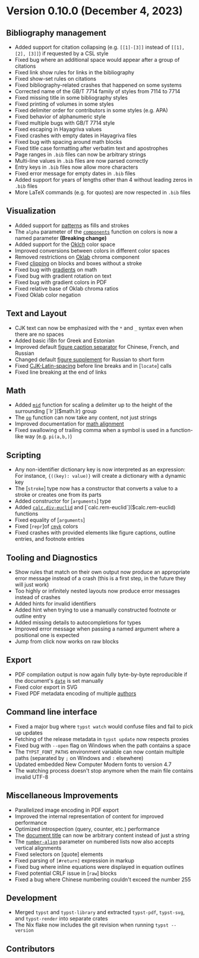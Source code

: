 
# Version 0.10.0 (December 4, 2023)

## Bibliography management
- Added support for citation collapsing (e.g. `[[1]-[3]]` instead of
  `[[1], [2], [3]]`) if requested by a CSL style
- Fixed bug where an additional space would appear after a group of citations
- Fixed link show rules for links in the bibliography
- Fixed show-set rules on citations
- Fixed bibliography-related crashes that happened on some systems
- Corrected name of the GB/T 7714 family of styles from 7114 to 7714
- Fixed missing title in some bibliography styles
- Fixed printing of volumes in some styles
- Fixed delimiter order for contributors in some styles (e.g. APA)
- Fixed behavior of alphanumeric style
- Fixed multiple bugs with GB/T 7714 style
- Fixed escaping in Hayagriva values
- Fixed crashes with empty dates in Hayagriva files
- Fixed bug with spacing around math blocks
- Fixed title case formatting after verbatim text and apostrophes
- Page ranges in `.bib` files can now be arbitrary strings
- Multi-line values in `.bib` files are now parsed correctly
- Entry keys in `.bib` files now allow more characters
- Fixed error message for empty dates in `.bib` files
- Added support for years of lengths other than 4 without leading zeros in
  `.bib` files
- More LaTeX commands (e.g. for quotes) are now respected in `.bib` files

## Visualization
- Added support for [patterns]($tiling) as fills and strokes
- The `alpha` parameter of the [`components`]($color.components) function on
  colors is now a named parameter **(Breaking change)**
- Added support for the [Oklch]($color.oklch) color space
- Improved conversions between colors in different color spaces
- Removed restrictions on [Oklab]($color.oklab) chroma component
- Fixed [clipping]($block.clip) on blocks and boxes without a stroke
- Fixed bug with [gradients]($gradient) on math
- Fixed bug with gradient rotation on text
- Fixed bug with gradient colors in PDF
- Fixed relative base of Oklab chroma ratios
- Fixed Oklab color negation

## Text and Layout
- CJK text can now be emphasized with the `*` and `_` syntax even when there are
  no spaces
- Added basic i18n for Greek and Estonian
- Improved default [figure caption separator]($figure.caption.separator) for
  Chinese, French, and Russian
- Changed default [figure supplement]($figure.supplement) for Russian to short
  form
- Fixed [CJK-Latin-spacing]($text.cjk-latin-spacing) before line breaks and in
  [`locate`] calls
- Fixed line breaking at the end of links

## Math
- Added [`mid`]($math.mid) function for scaling a delimiter up to the height of
  the surrounding [`lr`]($math.lr) group
- The [`op`]($math.op) function can now take any content, not just strings
- Improved documentation for [math alignment]($category/math/#alignment)
- Fixed swallowing of trailing comma when a symbol is used in a function-like
  way (e.g. `pi(a,b,)`)

## Scripting
- Any non-identifier dictionary key is now interpreted as an expression: For
  instance, `{((key): value)}` will create a dictionary with a dynamic key
- The [`stroke`] type now has a constructor that converts a value to a stroke or
  creates one from its parts
- Added constructor for [`arguments`] type
- Added [`calc.div-euclid`]($calc.div-euclid) and
  [`calc.rem-euclid`]($calc.rem-euclid) functions
- Fixed equality of [`arguments`]
- Fixed [`repr`]of [`cmyk`]($color.cmyk) colors
- Fixed crashes with provided elements like figure captions, outline entries,
  and footnote entries

## Tooling and Diagnostics
- Show rules that match on their own output now produce an appropriate error
  message instead of a crash (this is a first step, in the future they will just
  work)
- Too highly or infinitely nested layouts now produce error messages instead of
  crashes
- Added hints for invalid identifiers
- Added hint when trying to use a manually constructed footnote or outline entry
- Added missing details to autocompletions for types
- Improved error message when passing a named argument where a positional one is
  expected
- Jump from click now works on raw blocks

## Export
- PDF compilation output is now again fully byte-by-byte reproducible if the
  document's [`date`]($document.date) is set manually
- Fixed color export in SVG
- Fixed PDF metadata encoding of multiple [authors]($document.author)

## Command line interface
- Fixed a major bug where `typst watch` would confuse files and fail to pick up
  updates
- Fetching of the release metadata in `typst update` now respects proxies
- Fixed bug with `--open` flag on Windows when the path contains a space
- The `TYPST_FONT_PATHS` environment variable can now contain multiple paths
  (separated by `;` on Windows and `:` elsewhere)
- Updated embedded New Computer Modern fonts to version 4.7
- The watching process doesn't stop anymore when the main file contains invalid
  UTF-8

## Miscellaneous Improvements
- Parallelized image encoding in PDF export
- Improved the internal representation of content for improved performance
- Optimized introspection (query, counter, etc.) performance
- The [document title]($document.title) can now be arbitrary content instead of
  just a string
- The [`number-align`]($enum.number-align) parameter on numbered lists now also
  accepts vertical alignments
- Fixed selectors on [quote] elements
- Fixed parsing of `[#return]` expression in markup
- Fixed bug where inline equations were displayed in equation outlines
- Fixed potential CRLF issue in [`raw`] blocks
- Fixed a bug where Chinese numbering couldn't exceed the number 255

## Development
- Merged `typst` and `typst-library` and extracted `typst-pdf`, `typst-svg`, and
  `typst-render` into separate crates
- The Nix flake now includes the git revision when running `typst --version`

## Contributors
<contributors from="v0.9.0" to="v0.10.0" />